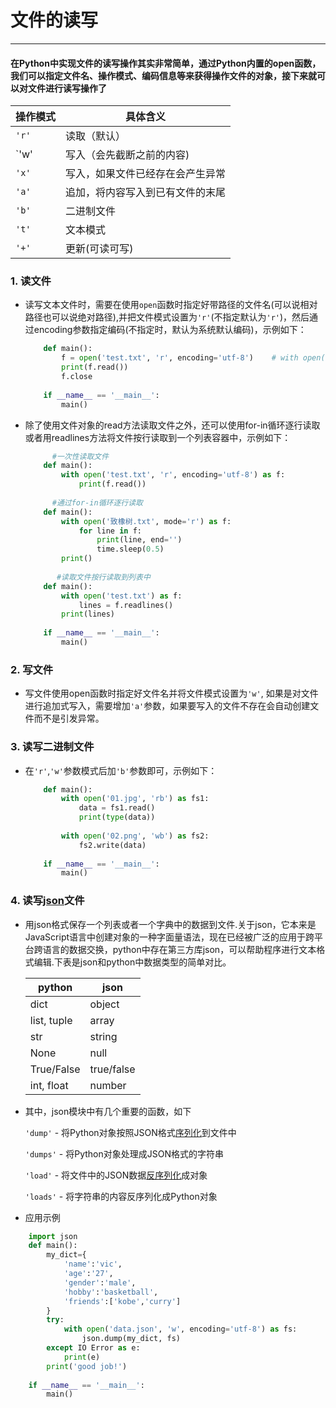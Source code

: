 # 文件的读写
___

#### 在Python中实现文件的读写操作其实非常简单，通过Python内置的open函数，我们可以指定文件名、操作模式、编码信息等来获得操作文件的对象，接下来就可以对文件进行读写操作了

 | 操作模式 | 具体含义                  |
 |---------|--------------------------|
 |`'r'`    | 读取（默认）                |
 |`'w'     |写入（会先截断之前的内容)      |
 |`'x'`    |写入，如果文件已经存在会产生异常 |
 |`'a'`    |追加，将内容写入到已有文件的末尾 |
 |`'b'`    |二进制文件                   |
 |`'t'`    |文本模式                    |
 |`'+'`    |更新(可读可写)               |
 
 ### 1. 读文件
 
 * 读写文本文件时，需要在使用`open`函数时指定好带路径的文件名(可以说相对路径也可以说绝对路径),并把文件模式设置为`'r'`(不指定默认为`'r'`)，然后通过encoding参数指定编码(不指定时，默认为系统默认编码)，示例如下：
 
   ```python
       def main():
           f = open('test.txt', 'r', encoding='utf-8')    # with open('test.txt', 'r', encoding='utf-8') as f 使用with关键字在离开环境时自动释放文件资源
           print(f.read())
           f.close
       
       if __name__ == '__main__':
           main()
   ```
   
 * 除了使用文件对象的read方法读取文件之外，还可以使用for-in循环逐行读取或者用readlines方法将文件按行读取到一个列表容器中，示例如下：
 
   ```python
         #一次性读取文件
       def main():
           with open('test.txt', 'r', encoding='utf-8') as f:
               print(f.read())
               
         #通过for-in循环逐行读取
       def main():
           with open('致橡树.txt', mode='r') as f:
               for line in f:
                   print(line, end='')
                   time.sleep(0.5)
           print()
           
          #读取文件按行读取到列表中
       def main():
           with open('test.txt') as f:
               lines = f.readlines()
           print(lines)
           
       if __name__ == '__main__':
           main()       
   ```
### 2. 写文件

* 写文件使用open函数时指定好文件名并将文件模式设置为`'w'`, 如果是对文件进行追加式写入，需要增加`'a'`参数，如果要写入的文件不存在会自动创建文件而不是引发异常。

### 3. 读写二进制文件

* 在`'r'`,`'w'`参数模式后加`'b'`参数即可，示例如下：

  ```python
      def main():
          with open('01.jpg', 'rb') as fs1:
              data = fs1.read()
              print(type(data))
          
          with open('02.png', 'wb') as fs2:
              fs2.write(data)
              
      if __name__ == '__main__':
          main()
  ```
### 4. 读写[json](http://json.org/)文件

 * 用json格式保存一个列表或者一个字典中的数据到文件.关于json，它本来是JavaScript语言中创建对象的一种字面量语法，现在已经被广泛的应用于跨平台跨语言的数据交换，python中存在第三方库json，可以帮助程序进行文本格式编辑.下表是json和python中数据类型的简单对比。
   
   | python         | json     |
   |----------------|----------|
   |dict            |object    |
   |list, tuple     |array     |
   |str             |string    |
   |None            |null      |
   |True/False      |true/false|
   |int, float      |number    |
   
 * 其中，json模块中有几个重要的函数，如下
  
     `'dump'` - 将Python对象按照JSON格式[序列化](https://www.liaoxuefeng.com/wiki/897692888725344/923056033756832)到文件中
       
     `'dumps'` - 将Python对象处理成JSON格式的字符串
       
     `'load'` - 将文件中的JSON数据[反序列化](https://www.liaoxuefeng.com/wiki/897692888725344/923056033756832)成对象
       
     `'loads'` - 将字符串的内容反序列化成Python对象
 
 * 应用示例
 
 ```python
     import json
     def main():
         my_dict={
             'name':'vic',
             'age':'27',
             'gender':'male', 
             'hobby':'basketball', 
             'friends':['kobe','curry']
         }
         try:
             with open('data.json', 'w', encoding='utf-8') as fs:
                 json.dump(my_dict, fs)
         except IO Error as e:
             print(e)
         print('good job!')
         
     if __name__ == '__main__':
         main()
```
   

           
          
   
